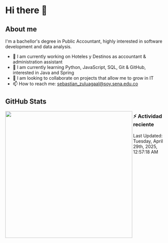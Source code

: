 # Hi there 👋

## About me

I'm a bachellor's degree in Public Accountant, highly interested in software development and data analysis.

- 💼 I am currently working on Hoteles y Destinos as accountant & administration assistant
- 🌱 I am currently learning Python, JavaScript, SQL, Git & GitHub, interested in Java and Spring
- 👯 I am looking to collaborate on projects that allow me to grow in IT
- 📫 How to reach me: <sebastian_zuluagaal@soy.sena.edu.co>

## GitHub Stats

<img align="left" width="400" src="https://github-readme-stats.vercel.app/api?username=SebasZulu&show_icons=true&theme=radical" />


### :zap: Actividad reciente
<!--RECENT_ACTIVITY:start-->
<!--RECENT_ACTIVITY:end-->
<!--RECENT_ACTIVITY:last_update-->
Last Updated: Tuesday, April 29th, 2025, 12:57:18 AM
<!--RECENT_ACTIVITY:last_update_end-->

